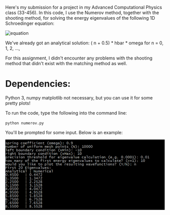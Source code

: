 Here's my submission for a project in my Advanced Computational Physics class (33-456). In this code, I use the Numerov method, together with the shooting method, for solving the energy eigenvalues of the following 1D Schroedinger equation:

![equation](equation.PNG)

We've already got an analytical solution: ( n + 0.5) * hbar * omega for n = 0, 1, 2, ...,

For this assignment, I didn't encounter any problems with the shooting method that didn't exist with the matching method as well.

# Dependencies:
Python 3, numpy
matplotlib not necessary, but you can use it for some pretty plots!

To run the code, type the following into the command line:

`python numerov.py`

You'll be prompted for some input. Below is an example:

![example](example_input.PNG)
